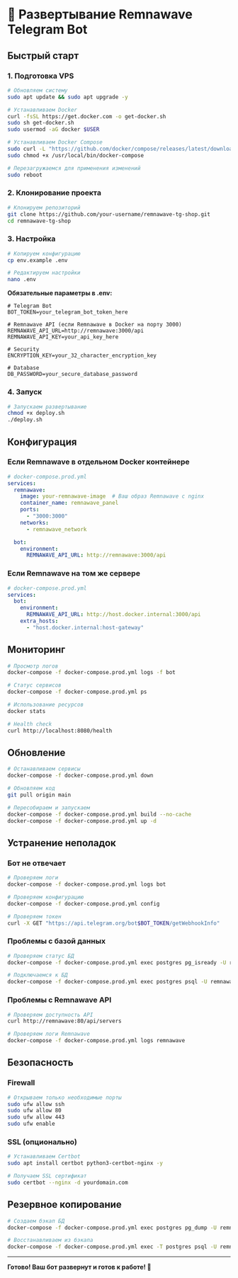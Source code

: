 # 🚀 Развертывание Remnawave Telegram Bot

## Быстрый старт

### 1. Подготовка VPS

```bash
# Обновляем систему
sudo apt update && sudo apt upgrade -y

# Устанавливаем Docker
curl -fsSL https://get.docker.com -o get-docker.sh
sudo sh get-docker.sh
sudo usermod -aG docker $USER

# Устанавливаем Docker Compose
sudo curl -L "https://github.com/docker/compose/releases/latest/download/docker-compose-$(uname -s)-$(uname -m)" -o /usr/local/bin/docker-compose
sudo chmod +x /usr/local/bin/docker-compose

# Перезагружаемся для применения изменений
sudo reboot
```

### 2. Клонирование проекта

```bash
# Клонируем репозиторий
git clone https://github.com/your-username/remnawave-tg-shop.git
cd remnawave-tg-shop
```

### 3. Настройка

```bash
# Копируем конфигурацию
cp env.example .env

# Редактируем настройки
nano .env
```

**Обязательные параметры в .env:**
```env
# Telegram Bot
BOT_TOKEN=your_telegram_bot_token_here

# Remnawave API (если Remnawave в Docker на порту 3000)
REMNAWAVE_API_URL=http://remnawave:3000/api
REMNAWAVE_API_KEY=your_api_key_here

# Security
ENCRYPTION_KEY=your_32_character_encryption_key

# Database
DB_PASSWORD=your_secure_database_password
```

### 4. Запуск

```bash
# Запускаем развертывание
chmod +x deploy.sh
./deploy.sh
```

## Конфигурация

### Если Remnawave в отдельном Docker контейнере

```yaml
# docker-compose.prod.yml
services:
  remnawave:
    image: your-remnawave-image  # Ваш образ Remnawave с nginx
    container_name: remnawave_panel
    ports:
      - "3000:3000"
    networks:
      - remnawave_network

  bot:
    environment:
      REMNAWAVE_API_URL: http://remnawave:3000/api
```

### Если Remnawave на том же сервере

```yaml
# docker-compose.prod.yml
services:
  bot:
    environment:
      REMNAWAVE_API_URL: http://host.docker.internal:3000/api
    extra_hosts:
      - "host.docker.internal:host-gateway"
```

## Мониторинг

```bash
# Просмотр логов
docker-compose -f docker-compose.prod.yml logs -f bot

# Статус сервисов
docker-compose -f docker-compose.prod.yml ps

# Использование ресурсов
docker stats

# Health check
curl http://localhost:8080/health
```

## Обновление

```bash
# Останавливаем сервисы
docker-compose -f docker-compose.prod.yml down

# Обновляем код
git pull origin main

# Пересобираем и запускаем
docker-compose -f docker-compose.prod.yml build --no-cache
docker-compose -f docker-compose.prod.yml up -d
```

## Устранение неполадок

### Бот не отвечает

```bash
# Проверяем логи
docker-compose -f docker-compose.prod.yml logs bot

# Проверяем конфигурацию
docker-compose -f docker-compose.prod.yml config

# Проверяем токен
curl -X GET "https://api.telegram.org/bot$BOT_TOKEN/getWebhookInfo"
```

### Проблемы с базой данных

```bash
# Проверяем статус БД
docker-compose -f docker-compose.prod.yml exec postgres pg_isready -U remnawave_bot

# Подключаемся к БД
docker-compose -f docker-compose.prod.yml exec postgres psql -U remnawave_bot -d remnawave_bot
```

### Проблемы с Remnawave API

```bash
# Проверяем доступность API
curl http://remnawave:80/api/servers

# Проверяем логи Remnawave
docker-compose -f docker-compose.prod.yml logs remnawave
```

## Безопасность

### Firewall

```bash
# Открываем только необходимые порты
sudo ufw allow ssh
sudo ufw allow 80
sudo ufw allow 443
sudo ufw enable
```

### SSL (опционально)

```bash
# Устанавливаем Certbot
sudo apt install certbot python3-certbot-nginx -y

# Получаем SSL сертификат
sudo certbot --nginx -d yourdomain.com
```

## Резервное копирование

```bash
# Создаем бэкап БД
docker-compose -f docker-compose.prod.yml exec postgres pg_dump -U remnawave_bot remnawave_bot > backup.sql

# Восстанавливаем из бэкапа
docker-compose -f docker-compose.prod.yml exec -T postgres psql -U remnawave_bot -d remnawave_bot < backup.sql
```

---

**Готово! Ваш бот развернут и готов к работе! 🎉**
